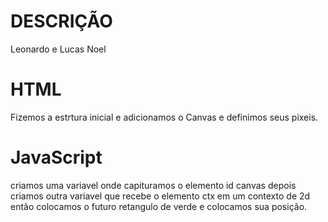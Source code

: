 # DESCRIÇÃO
Leonardo e Lucas Noel

# HTML
Fizemos a estrtura inicial e adicionamos o Canvas e definimos seus pixeis.

# JavaScript
criamos uma variavel onde capituramos o elemento id canvas depois criamos outra variavel que recebe o elemento ctx em um contexto de 2d
então colocamos o futuro retangulo de verde e colocamos sua posição.


